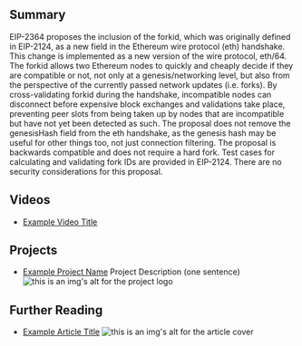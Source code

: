 ## Summary

EIP-2364 proposes the inclusion of the forkid, which was originally defined in EIP-2124, as a new field in the Ethereum wire protocol (eth) handshake. This change is implemented as a new version of the wire protocol, eth/64. The forkid allows two Ethereum nodes to quickly and cheaply decide if they are compatible or not, not only at a genesis/networking level, but also from the perspective of the currently passed network updates (i.e. forks). By cross-validating forkid during the handshake, incompatible nodes can disconnect before expensive block exchanges and validations take place, preventing peer slots from being taken up by nodes that are incompatible but have not yet been detected as such. The proposal does not remove the genesisHash field from the eth handshake, as the genesis hash may be useful for other things too, not just connection filtering. The proposal is backwards compatible and does not require a hard fork. Test cases for calculating and validating fork IDs are provided in EIP-2124. There are no security considerations for this proposal.

## Videos

- [Example Video Title](https://www.youtube.com/watch?v=TDGq4aeevgY)

## Projects

- [Example Project Name](https://xxxx.xxx/xxxxx) Project Description (one sentence) ![this is an img's alt for the project logo](https://xxxx.xxx/project-logo.xxx)

## Further Reading

- [Example Article Title](https://xxxx.xxx/xxxxx) ![this is an img's alt for the article cover](https://xxxx.xxx/article-cover.xxx)
